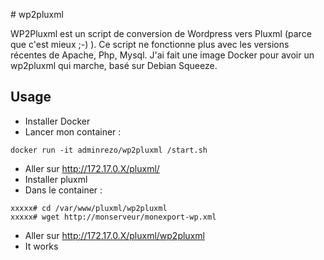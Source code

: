 # wp2pluxml

WP2Pluxml est un script de conversion de Wordpress vers Pluxml (parce que c'est mieux ;-) ).
Ce script ne fonctionne plus avec les versions récentes de Apache, Php, Mysql.
J'ai fait une image Docker pour avoir un wp2pluxml qui marche, basé sur Debian Squeeze.

## Usage

 - Installer Docker
 - Lancer mon container :

```
docker run -it adminrezo/wp2pluxml /start.sh
```
 - Aller sur http://172.17.0.X/pluxml/
 - Installer pluxml
 - Dans le container :

```
xxxxx# cd /var/www/pluxml/wp2pluxml
xxxxx# wget http://monserveur/monexport-wp.xml
```

 - Aller sur http://172.17.0.X/pluxml/wp2pluxml
 - It works
